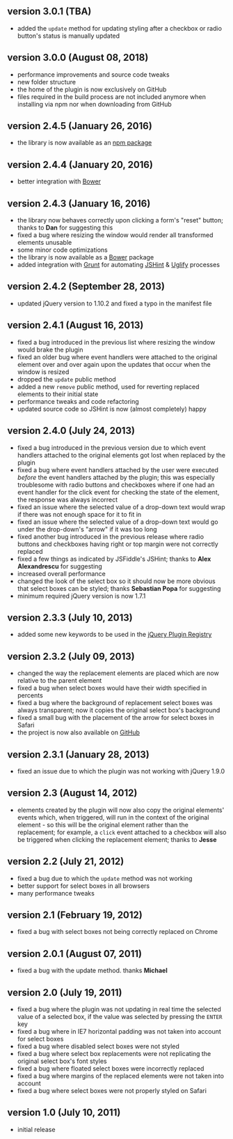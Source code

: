 ## version 3.0.1 (TBA)

- added the `update` method for updating styling after a checkbox or radio button's status is manually updated

## version 3.0.0 (August 08, 2018)

- performance improvements and source code tweaks
- new folder structure
- the home of the plugin is now exclusively on GitHub
- files required in the build process are not included anymore when installing via npm nor when downloading from GitHub

## version 2.4.5 (January 26, 2016)

- the library is now available as an [npm package](https://www.npmjs.com/package/zebra_transform)

## version 2.4.4 (January 20, 2016)

- better integration with [Bower](http://bower.io/)

## version 2.4.3 (January 16, 2016)

- the library now behaves correctly upon clicking a form's "reset" button; thanks to **Dan** for suggesting this
- fixed a bug where resizing the window would render all transformed elements unusable
- some minor code optimizations
- the library is now available as a [Bower](http://bower.io/) package
- added integration with [Grunt](http://gruntjs.com/) for automating [JSHint](https://github.com/gruntjs/grunt-contrib-jshint) & [Uglify](https://github.com/gruntjs/grunt-contrib-uglify) processes

## version 2.4.2 (September 28, 2013)

- updated jQuery version to 1.10.2 and fixed a typo in the manifest file

## version 2.4.1 (August 16, 2013)

- fixed a bug introduced in the previous list where resizing the window would brake the plugin
- fixed an older bug where event handlers were attached to the original element over and over again upon the updates that occur when the window is resized
- dropped the `update` public method
- added a new `remove` public method, used for reverting replaced elements to their initial state
- performance tweaks and code refactoring
- updated source code so JSHint is now (almost completely) happy

## version 2.4.0 (July 24, 2013)

- fixed a bug introduced in the previous version due to which event handlers attached to the original elements got lost when replaced by the plugin
- fixed a bug where event handlers attached by the user were executed *before* the event handlers attached by the plugin; this was especially troublesome with radio buttons and checkboxes where if one had an event handler for the click event for checking the state of the element, the response was always incorrect
- fixed an issue where the selected value of a drop-down text would wrap if there was not enough space for it to fit in
- fixed an issue where the selected value of a drop-down text would go under the drop-down's "arrow" if it was too long
- fixed another bug introduced in the previous release where radio buttons and checkboxes having right or top margin were not correctly replaced
- fixed a few things as indicated by JSFiddle's JSHint; thanks to **Alex Alexandrescu** for suggesting
- increased overall performance
- changed the look of the select box so it should now be more obvious that select boxes can be styled; thanks **Sebastian Popa** for suggesting
- minimum required jQuery version is now 1.7.1

## version 2.3.3 (July 10, 2013)

- added some new keywords to be used in the [jQuery Plugin Registry](https://plugins.jquery.com/)

## version 2.3.2 (July 09, 2013)

- changed the way the replacement elements are placed which are now relative to the parent element
- fixed a bug when select boxes would have their width specified in percents
- fixed a bug where the background of replacement select boxes was always transparent; now it copies the original select box's background
- fixed a small bug with the placement of the arrow for select boxes in Safari
- the project is now also available on [GitHub](https://github.com/stefangabos/Zebra_TransForm)

## version 2.3.1 (January 28, 2013)

- fixed an issue due to which the plugin was not working with jQuery 1.9.0

## version 2.3 (August 14, 2012)

- elements created by the plugin will now also copy the original elements' events which, when triggered, will run in the context of the original element - so this will be the original element rather than the replacement; for example, a `click` event attached to a checkbox will also be triggered when clicking the replacement element; thanks to **Jesse**

## version 2.2 (July 21, 2012)

- fixed a bug due to which the `update` method was not working
- better support for select boxes in all browsers
- many performance tweaks

## version 2.1 (February 19, 2012)

- fixed a bug with select boxes not being correctly replaced on Chrome

## version 2.0.1 (August 07, 2011)

- fixed a bug with the update method. thanks **Michael**

## version 2.0 (July 19, 2011)

- fixed a bug where the plugin was not updating in real time the selected value of a selected box, if the value was selected by pressing the `ENTER` key
- fixed a bug where in IE7 horizontal padding was not taken into account for select boxes
- fixed a bug where disabled select boxes were not styled
- fixed a bug where select box replacements were not replicating the original select box's font styles
- fixed a bug where floated select boxes were incorrectly replaced
- fixed a bug where margins of the replaced elements were not taken into account
- fixed a bug where select boxes were not properly styled on Safari

## version 1.0 (July 10, 2011)

- initial release